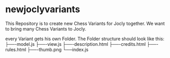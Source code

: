 # newjoclyvariants
This Repository is to create new Chess Variants for Jocly together. We want to bring many Chess Variants to Jocly.



every Variant gets his own Folder.
The Folder structure should look like this:
<variant name>
├──<variant name>-model.js
├──<variant name>-view.js
├──<variant name>-description.html
├──<variant name>-credits.html
├──<variant name>-rules.html
├──<variant name>-thumb.png
└──index.js
